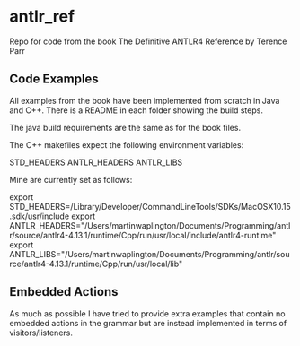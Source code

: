 # antlr_ref
Repo for code from the book The Definitive ANTLR4 Reference by Terence Parr

## Code Examples

All examples from the book have been implemented from scratch in Java and C++.
There is a README in each folder showing the build steps.

The java build requirements are the same as for the book files.

The C++ makefiles expect the following environment variables:

  STD_HEADERS
  ANTLR_HEADERS
  ANTLR_LIBS

Mine are currently set as follows:

export STD_HEADERS=/Library/Developer/CommandLineTools/SDKs/MacOSX10.15.sdk/usr/include
export ANTLR_HEADERS="/Users/martinwaplington/Documents/Programming/antlr/source/antlr4-4.13.1/runtime/Cpp/run/usr/local/include/antlr4-runtime"
export ANTLR_LIBS="/Users/martinwaplington/Documents/Programming/antlr/source/antlr4-4.13.1/runtime/Cpp/run/usr/local/lib"


## Embedded Actions

As much as possible I have tried to provide extra examples that contain no embedded actions
in the grammar but are instead implemented in terms of visitors/listeners.




